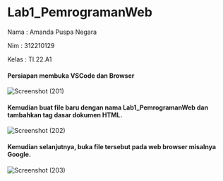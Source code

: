 # Lab1_PemrogramanWeb
Nama  : Amanda Puspa Negara

Nim   : 312210129

Kelas : TI.22.A1

#### Persiapan membuka VSCode dan Browser
![Screenshot (201)](https://github.com/amandaaaapn/Lab1_PemrogramanWeb/assets/115678845/de0e46e3-8d64-43ec-a8fc-c58f39ebdb7b)

#### Kemudian buat file baru dengan nama Lab1_PemrogramanWeb dan tambahkan tag dasar dokumen HTML.
![Screenshot (202)](https://github.com/amandaaaapn/Lab1_PemrogramanWeb/assets/115678845/eb8d381a-79c4-433e-8dd1-d1f4ed3b5bae)

#### Kemudian selanjutnya, buka file tersebut pada web browser misalnya Google.
![Screenshot (203)](https://github.com/amandaaaapn/Lab1_PemrogramanWeb/assets/115678845/aaf0b55f-50c5-4269-a415-b23c9cff89cd)
